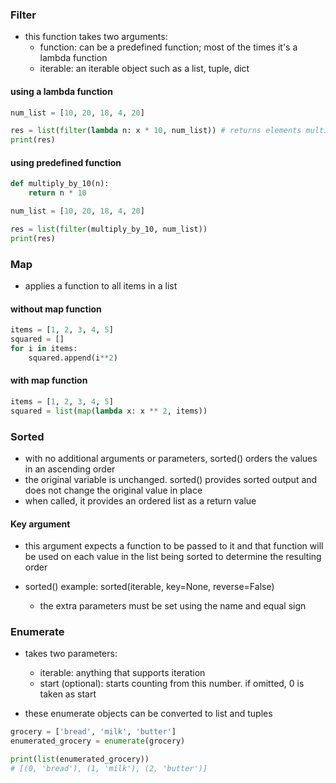 ### Filter
- this function takes two arguments:
    - function: can be a predefined function; most of the times it's a lambda function
    - iterable: an iterable object such as a list, tuple, dict

#### using a lambda function
```python
num_list = [10, 20, 18, 4, 20]

res = list(filter(lambda n: x * 10, num_list)) # returns elements multiplied by 10
print(res)
```

#### using predefined function
```python
def multiply_by_10(n):
    return n * 10

num_list = [10, 20, 18, 4, 20]

res = list(filter(multiply_by_10, num_list))
print(res)
```

### Map
- applies a function to all items in a list

#### without map function
```python
items = [1, 2, 3, 4, 5]
squared = []
for i in items:
    squared.append(i**2)
```

#### with map function
```python
items = [1, 2, 3, 4, 5]
squared = list(map(lambda x: x ** 2, items))
```

### Sorted
- with no additional arguments or parameters, sorted() orders the values in an ascending order
- the original variable is unchanged. sorted() provides sorted output and does not change the original value in place
- when called, it provides an ordered list as a return value

#### Key argument
- this argument expects a function to be passed to it and that function will be used on each value in the list being sorted to determine the resulting order

- sorted() example: sorted(iterable, key=None, reverse=False)
    - the extra parameters must be set using the name and equal sign

### Enumerate
- takes two parameters:
    - iterable: anything that supports iteration
    - start (optional): starts counting from this number. if omitted, 0 is taken as start

- these enumerate objects can be converted to list and tuples

```python
grocery = ['bread', 'milk', 'butter']
enumerated_grocery = enumerate(grocery)

print(list(enumerated_grocery))
# [(0, 'bread'), (1, 'milk'), (2, 'butter')]
```
